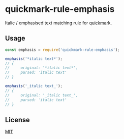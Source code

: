 # quickmark-rule-emphasis

Italic / emphasised text matching rule for [quickmark](https://github.com/jameskmonger/quickmark).

## Usage

```javascript
const emphasis = require('quickmark-rule-emphasis');

emphasis('*italic text*');
// {
//     original: '*italic text*',
//     parsed: 'italic text'
// }

emphasis('_italic text_');
// {
//     original: '_italic text_',
//     parsed: 'italic text'
// }
```

## License

[MIT](LICENSE)
